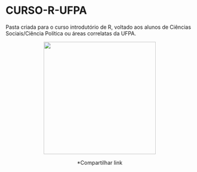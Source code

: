 # CURSO-R-UFPA

Pasta criada para o curso introdutório de R, voltado aos alunos de Ciências Sociais/Ciência Política ou áreas correlatas da UFPA. 



<center><img src=" https://media.giphy.com/media/UslGBU1GPKc0g/giphy.gif" height="300" />

 
  
*Compartilhar link
